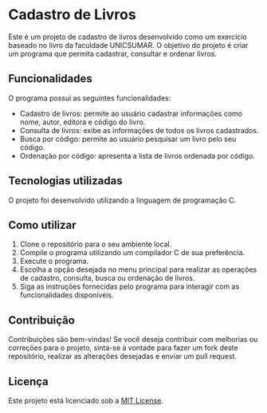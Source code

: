 # Cadastro de Livros

Este é um projeto de cadastro de livros desenvolvido como um exercício baseado no livro da faculdade UNICSUMAR. O objetivo do projeto é criar um programa que permita cadastrar, consultar e ordenar livros.

## Funcionalidades

O programa possui as seguintes funcionalidades:

- Cadastro de livros: permite ao usuário cadastrar informações como nome, autor, editora e código do livro.
- Consulta de livros: exibe as informações de todos os livros cadastrados.
- Busca por código: permite ao usuário pesquisar um livro pelo seu código.
- Ordenação por código: apresenta a lista de livros ordenada por código.

## Tecnologias utilizadas

O projeto foi desenvolvido utilizando a linguagem de programação C.

## Como utilizar

1. Clone o repositório para o seu ambiente local.
2. Compile o programa utilizando um compilador C de sua preferência.
3. Execute o programa.
4. Escolha a opção desejada no menu principal para realizar as operações de cadastro, consulta, busca ou ordenação de livros.
5. Siga as instruções fornecidas pelo programa para interagir com as funcionalidades disponíveis.

## Contribuição

Contribuições são bem-vindas! Se você deseja contribuir com melhorias ou correções para o projeto, sinta-se à vontade para fazer um fork deste repositório, realizar as alterações desejadas e enviar um pull request.

## Licença

Este projeto está licenciado sob a [MIT License](LICENSE).
